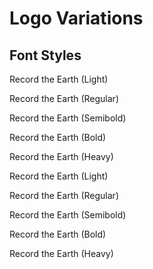 # Logo Variations

<!-- STORY -->

## Font Styles

<div class="typeset-box fonts flex flex-col">
  <div class="flex flex-col flex-center flex-grow">
    <div class="flex font-body">
      <div class="flex-item">
        <p class="font-light">Record the Earth (Light)</p>
        <p class="font-regular">Record the Earth (Regular)</p>
        <p class="font-semibold">Record the Earth (Semibold)</p>
        <p class="font-bold">Record the Earth (Bold)</p>
        <p class="font-heavy">Record the Earth (Heavy)</p>
      </div>
      <div class="flex-item">
        <p class="font-light font-italic">Record the Earth (Light)</p>
        <p class="font-regular font-italic">Record the Earth (Regular)</p>
        <p class="font-semibold font-italic">Record the Earth (Semibold)</p>
        <p class="font-bold font-italic">Record the Earth (Bold)</p>
        <p class="font-heavy font-italic">Record the Earth (Heavy)</p>
      </div>
    </div>
  </div>
</div>
